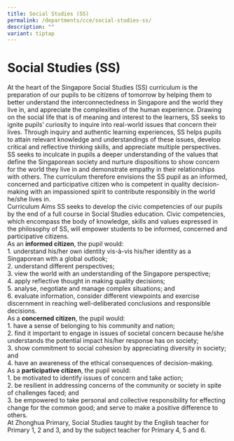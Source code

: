 ```yaml
---
title: Social Studies (SS)
permalink: /departments/cce/social-studies-ss/
description: ""
variant: tiptap
---
```

<h1><strong>Social Studies (SS)</strong></h1>
<p>At the heart of the Singapore Social Studies (SS) curriculum is the preparation
of our pupils to be citizens of tomorrow by helping them to better understand
the interconnectedness in Singapore and the world they live in, and appreciate
the complexities of the human experience. Drawing on the social life that
is of meaning and interest to the learners, SS seeks to ignite pupils’
curiosity to inquire into real-world issues that concern their lives. Through
inquiry and authentic learning experiences, SS helps pupils to attain relevant
knowledge and understandings of these issues, develop critical and reflective
thinking skills, and appreciate multiple perspectives. SS seeks to inculcate
in pupils a deeper understanding of the values that define the Singaporean
society and nurture dispositions to show concern for the world they live
in and demonstrate empathy in their relationships with others. The curriculum
therefore envisions the SS pupil as an informed, concerned and participative
citizen who is competent in quality decision-making with an impassioned
spirit to contribute responsibly in the world he/she lives in.
<br>Curriculum Aims SS seeks to develop the civic competencies of our pupils
by the end of a full course in Social Studies education. Civic competencies,
which encompass the body of knowledge, skills and values expressed in the
philosophy of SS, will empower students to be informed, concerned and participative
citizens.
<br>As an <strong>informed citizen</strong>, the pupil would:
<br>1. understand his/her own identity vis-à-vis his/her identity as a Singaporean
with a global outlook;
<br>2. understand different perspectives;
<br>3. view the world with an understanding of the Singapore perspective;
<br>4. apply reflective thought in making quality decisions;
<br>5. analyse, negotiate and manage complex situations; and
<br>6. evaluate information, consider different viewpoints and exercise discernment
in reaching well-deliberated conclusions and responsible decisions.
<br>As a <strong>concerned citizen</strong>, the pupil would:
<br>1. have a sense of belonging to his community and nation;
<br>2. find it important to engage in issues of societal concern because he/she
understands the potential impact his/her response has on society;
<br>3. show commitment to social cohesion by appreciating diversity in society;
and
<br>4. have an awareness of the ethical consequences of decision-making.
<br>As a <strong>participative citizen</strong>, the pupil would:
<br>1. be motivated to identify issues of concern and take action;
<br>2. be resilient in addressing concerns of the community or society in
spite of challenges faced; and
<br>3. be empowered to take personal and collective responsibility for effecting
change for the common good; and serve to make a positive difference to
others.
<br>At Zhonghua Primary, Social Studies taught by the English teacher for
Primary 1, 2 and 3, and by the subject teacher for Primary 4, 5 and 6.</p>
